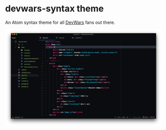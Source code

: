 # devwars-syntax theme

An Atom syntax theme for all [DevWars](https://www.devwars.tv) fans out there.

![A screenshot of your theme](screenshot.png)
